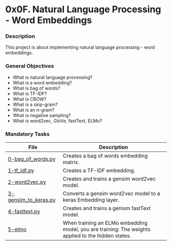 # 0x0F. Natural Language Processing - Word Embeddings

### Description

This project is about implementing natural language processing - word embeddings.

### General Objectives

* What is natural language processing?
* What is a word embedding?
* What is bag of words?
* What is TF-IDF?
* What is CBOW?
* What is a skip-gram?
* What is an n-gram?
* What is negative sampling?
* What is word2vec, GloVe, fastText, ELMo?

### Mandatory Tasks

| File | Description |
| ------ | ------ |
| [0-bag_of_words.py](0-bag_of_words.py) | Creates a bag of words embedding matrix. |
| [1-tf_idf.py](1-tf_idf.py) | Creates a TF-IDF embedding. |
| [2-word2vec.py](2-word2vec.py) | Creates and trains a gensim word2vec model. |
| [3-gensim_to_keras.py](3-gensim_to_keras.py) | Converts a gensim word2vec model to a keras Embedding layer. |
| [4-fasttext.py](4-fasttext.py) | Creates and trains a genism fastText model. |
| [5-elmo](5-elmo) | When training an ELMo embedding model, you are training: The weights applied to the hidden states. |
